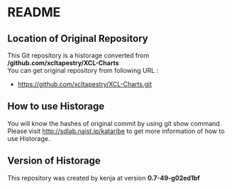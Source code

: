 # README
## Location of Original Repository
This Git repository is a historage converted from **/github.com/xcltapestry/XCL-Charts**  
You can get original repository from following URL :

- https://github.com/xcltapestry/XCL-Charts.git

## How to use Historage
You will know the hashes of original commit by using git show command.  
Please visit <http://sdlab.naist.jp/kataribe> to get more information of how to use Historage.

## Version of Historage
This repository was created by kenja at version **0.7-49-g02ed1bf**
